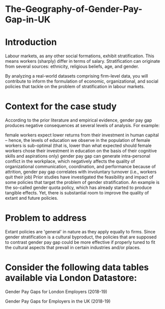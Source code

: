 # The-Geography-of-Gender-Pay-Gap-in-UK
# Introduction
Labour markets, as any other social formations, exhibit stratification. This means workers (sharply) differ in terms of salary. Stratification can originate from several sources: ethnicity, religious beliefs, age, and gender.

By analyzing a real-world datasets comprising firm-level data, you will contribute to inform the formulation of economic, organizational, and social policies that tackle on the problem of stratification in labour markets.

# Context for the case study
According to the prior literature and empirical evidence, gender pay gap produces negative consequences at several levels of analysis. For example:

female workers expect lower returns from their investment in human capital – hence, the levels of education we observe in the population of female workers is sub-optimal (that is, lower than what expected should female workers chose their investment in education on the basis of their cognitive skills and aspirations only)
gender pay gap can generate intra-personal conflict in the workplace, which negatively affects the quality of organizational communication, coordination, and performance
because of attrition, gender pay gap correlates with involuntary turnover (i.e., workers quit their job)
Prior studies have investigated the feasibility and impact of some policies that target the problem of gender stratification. An example is the so-called gender quota policy, which has already started to produce tangible effects. Yet, there is substantial room to improve the quality of extant and future policies.

# Problem to address
Extant policies are 'general' in nature as they apply equally to firms. Since gender stratification is a cultural byproduct, the policies that are supposed to contrast gender pay gap could be more effective if properly tuned to fit the cultural aspects that prevail in certain industries and/or places.

# Consider the following data tables available via London Datastore:

Gender Pay Gaps for London Employers (2018-19)

Gender Pay Gaps for Employers in the UK (2018-19)

